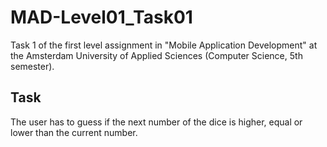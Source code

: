 # MAD-Level01_Task01
Task 1 of the first level assignment in "Mobile Application Development" at the Amsterdam University of Applied Sciences (Computer Science, 5th semester).

## Task
The user has to guess if the next number of the dice is higher, equal or lower than the current number.
